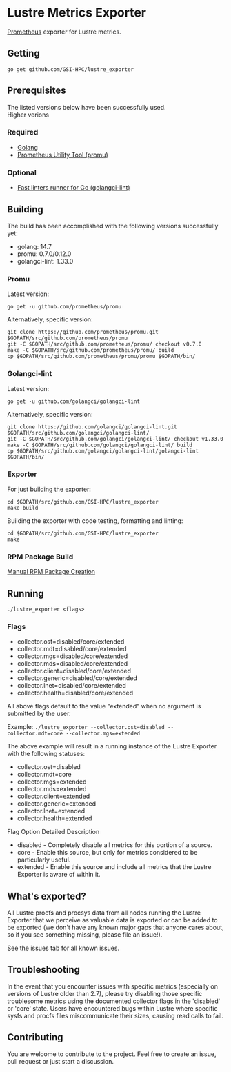# Lustre Metrics Exporter

<!-- TODO: Create an issue for both, if necessary.
[![Go Report Card](https://goreportcard.com/badge/github.com/HewlettPackard/lustre_exporter)](https://goreportcard.com/report/github.com/HewlettPackard/lustre_exporter)
[![Build Status](https://travis-ci.org/HewlettPackard/lustre_exporter.svg?branch=master)](https://travis-ci.org/HewlettPackard/lustre_exporter)
-->

[Prometheus](https://prometheus.io/) exporter for Lustre metrics.

## Getting

```
go get github.com/GSI-HPC/lustre_exporter
```
## Prerequisites

The listed versions below have been successfully used.  
Higher verions 

### Required

* [Golang](https://golang.org/)
* [Prometheus Utility Tool (promu)](https://github.com/prometheus/promu)

### Optional

* [Fast linters runner for Go (golangci-lint)](https://github.com/golangci/golangci-lint)

## Building

The build has been accomplished with the following versions successfully yet:  

* golang: 14.7
* promu: 0.7.0/0.12.0
* golangci-lint: 1.33.0

### Promu

Latest version:  

`go get -u github.com/prometheus/promu`

Alternatively, specific version:  

```
git clone https://github.com/prometheus/promu.git $GOPATH/src/github.com/prometheus/promu
git -C $GOPATH/src/github.com/prometheus/promu/ checkout v0.7.0
make -C $GOPATH/src/github.com/prometheus/promu/ build
cp $GOPATH/src/github.com/prometheus/promu/promu $GOPATH/bin/
```

### Golangci-lint

Latest version:  

`go get -u github.com/golangci/golangci-lint`

Alternatively, specific version:  

```
git clone https://github.com/golangci/golangci-lint.git $GOPATH/src/github.com/golangci/golangci-lint/
git -C $GOPATH/src/github.com/golangci/golangci-lint/ checkout v1.33.0
make -C $GOPATH/src/github.com/golangci/golangci-lint/ build
cp $GOPATH/src/github.com/golangci/golangci-lint/golangci-lint $GOPATH/bin/
```

### Exporter

For just building the exporter:

```
cd $GOPATH/src/github.com/GSI-HPC/lustre_exporter
make build
```

Building the exporter with code testing, formatting and linting:

```
cd $GOPATH/src/github.com/GSI-HPC/lustre_exporter
make
```

### RPM Package Build

[Manual RPM Package Creation](rpm/README.md)

## Running

```
./lustre_exporter <flags>
```

### Flags

* collector.ost=disabled/core/extended
* collector.mdt=disabled/core/extended
* collector.mgs=disabled/core/extended
* collector.mds=disabled/core/extended
* collector.client=disabled/core/extended
* collector.generic=disabled/core/extended
* collector.lnet=disabled/core/extended
* collector.health=disabled/core/extended

All above flags default to the value "extended" when no argument is submitted by the user.

Example: `./lustre_exporter --collector.ost=disabled --collector.mdt=core --collector.mgs=extended`

The above example will result in a running instance of the Lustre Exporter with the following statuses:
* collector.ost=disabled
* collector.mdt=core
* collector.mgs=extended
* collector.mds=extended
* collector.client=extended
* collector.generic=extended
* collector.lnet=extended
* collector.health=extended

Flag Option Detailed Description

- disabled - Completely disable all metrics for this portion of a source.
- core - Enable this source, but only for metrics considered to be particularly useful.
- extended - Enable this source and include all metrics that the Lustre Exporter is aware of within it.

## What's exported?

All Lustre procfs and procsys data from all nodes running the Lustre Exporter that we perceive as valuable data is exported or can be added to be exported (we don't have any known major gaps that anyone cares about, so if you see something missing, please file an issue!).

See the issues tab for all known issues.

## Troubleshooting

In the event that you encounter issues with specific metrics (especially on versions of Lustre older than 2.7), please try disabling those specific troublesome metrics using the documented collector flags in the 'disabled' or 'core' state. Users have encountered bugs within Lustre where specific sysfs and procfs files miscommunicate their sizes, causing read calls to fail.

## Contributing

You are welcome to contribute to the project.
Feel free to create an issue, pull request or just start a discussion.
